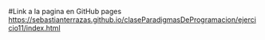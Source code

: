 #Link a la pagina en GitHub pages
https://sebastianterrazas.github.io/claseParadigmasDeProgramacion/ejercicio11/index.html
